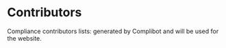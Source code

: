 # Contributors
Compliance contributors lists: generated by Complibot and will be used for the website.
